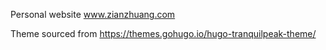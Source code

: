 Personal website
www.zianzhuang.com

Theme sourced from https://themes.gohugo.io/hugo-tranquilpeak-theme/
